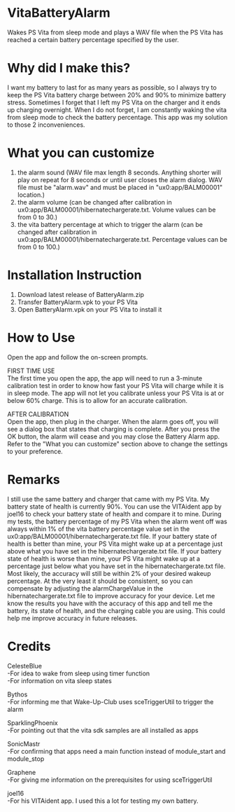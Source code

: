 # VitaBatteryAlarm
Wakes PS Vita from sleep mode and plays a WAV file when the PS Vita has reached a certain battery percentage specified by the user.

# Why did I make this?
I want my battery to last for as many years as possible, so I always try to keep the PS Vita battery charge between 20% and 90% to minimize battery stress.  Sometimes I forget that I left my PS Vita on the charger and it ends up charging overnight.  When I do not forget, I am constantly waking the vita from sleep mode to check the battery percentage.  This app was my solution to those 2 inconveniences.

# What you can customize
1) the alarm sound (WAV file max length 8 seconds.  Anything shorter will play on repeat for 8 seconds or until user closes the alarm dialog.  WAV file must be "alarm.wav" and must be placed in "ux0:app/BALM00001" location.)
2) the alarm volume (can be changed after calibration in ux0:app/BALM00001/hibernatechargerate.txt.  Volume values can be from 0 to 30.)
3) the vita battery percentage at which to trigger the alarm (can be changed after calibration in ux0:app/BALM00001/hibernatechargerate.txt.  Percentage values can be from 0 to 100.)

# Installation Instruction
1) Download latest release of BatteryAlarm.zip
2) Transfer BatteryAlarm.vpk to your PS Vita
3) Open BatteryAlarm.vpk on your PS Vita to install it

# How to Use
Open the app and follow the on-screen prompts.  

FIRST TIME USE  
The first time you open the app, the app will need to run a 3-minute calibration test
in order to know how fast your PS Vita will charge while it is in sleep mode.  The app will not let you calibrate unless your PS Vita 
is at or below 60% charge.  This is to allow for an accurate calibration.

AFTER CALIBRATION  
Open the app, then plug in the charger.  When the alarm goes off, you will see a dialog box that states that charging is complete.  After you press the OK button, the alarm will cease and you may close the Battery Alarm app.  Refer to the "What you can customize" section above to change the settings to your preference.

# Remarks
I still use the same battery and charger that came with my PS Vita.  My battery state of health is currently 90%.  You can use the VITAident app by joel16 to check your battery state of health and compare it to mine.  During my tests, the battery percentage of my PS Vita when the alarm went off was always within 1% of the vita battery percentage value set in the ux0:app/BALM00001/hibernatechargerate.txt file.  If your battery state of health is better than mine, your PS Vita might wake up at a percentage just above what you have set in the hibernatechargerate.txt file.  If your battery state of health is worse than mine, your PS Vita might wake up at a percentage just below what you have set in the hibernatechargerate.txt file.  Most likely, the accuracy will still be within 2% of your desired wakeup percentage.  At the very least it should be consistent, so you can compensate by adjusting the alarmChargeValue in the hibernatechargerate.txt file to improve accuracy for your device.  Let me know the results you have with the accuracy of this app and tell me the battery, its state of health, and the charging cable you are using.  This could help me improve accuracy in future releases.

# Credits
CelesteBlue  
-For idea to wake from sleep using timer function  
-For information on vita sleep states  

Bythos  
-For informing me that Wake-Up-Club uses sceTriggerUtil to trigger the alarm  

SparklingPhoenix  
-For pointing out that the vita sdk samples are all installed as apps  

SonicMastr  
-For confirming that apps need a main function instead of module_start and module_stop  

Graphene  
-For giving me information on the prerequisites for using sceTriggerUtil  

joel16  
-For his VITAident app.  I used this a lot for testing my own battery.  
